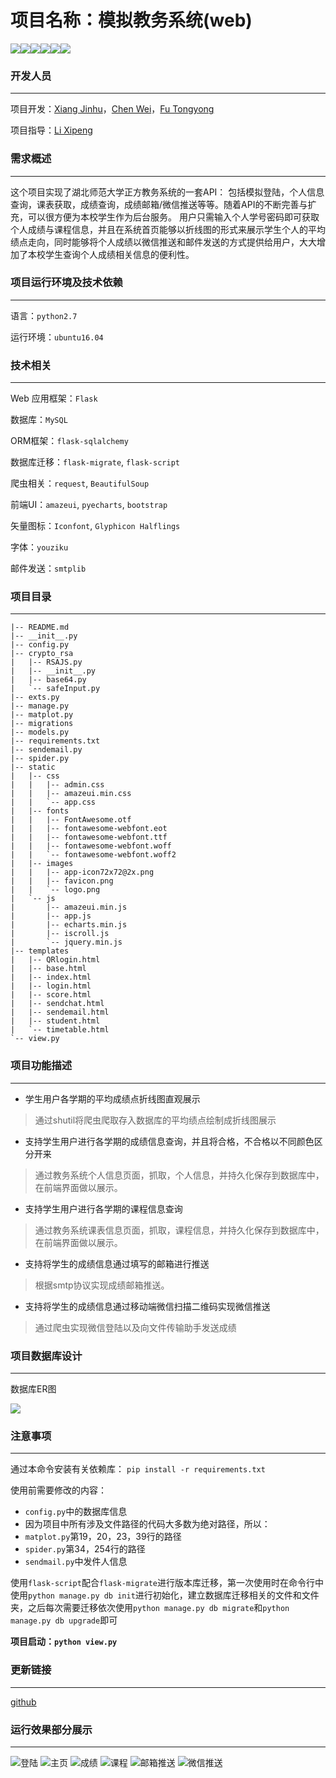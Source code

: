 # 项目名称：模拟教务系统(web)  
[![](https://travis-ci.org/Alamofire/Alamofire.svg?branch=master)](https://travis-ci.org/Alamofire/Alamofire)![](https://img.shields.io/badge/python-2.7-orange.svg)![](https://img.shields.io/badge/github-@Edusystem-blue.svg?colorA=abcdef)![](https://img.shields.io/badge/platform-flask-lightgrey.svg)![](https://img.shields.io/badge/HBNU-jwxt-red.svg)![](https://travis-ci.org/Alamofire/Alamofire.svg?branch=master)

### 开发人员

---

项目开发：[Xiang Jinhu](https://github.com/chirsxjh)，[Chen Wei](https://github.com/Cris0525)，[Fu Tongyong](https://github.com/CANYOUFINDIT)

项目指导：[Li Xipeng](https://github.com/hahaps)

### 需求概述
---
这个项目实现了湖北师范大学正方教务系统的一套API： 包括模拟登陆，个人信息查询，课表获取，成绩查询，成绩邮箱/微信推送等等。随着API的不断完善与扩充，可以很方便为本校学生作为后台服务。 
用户只需输入个人学号密码即可获取个人成绩与课程信息，并且在系统首页能够以折线图的形式来展示学生个人的平均绩点走向，同时能够将个人成绩以微信推送和邮件发送的方式提供给用户，大大增加了本校学生查询个人成绩相关信息的便利性。

### 项目运行环境及技术依赖
---
语言：`python2.7`

运行环境：`ubuntu16.04`

### 技术相关
---
Web 应用框架：`Flask`

数据库：`MySQL`

ORM框架：`flask-sqlalchemy`

数据库迁移：`flask-migrate`, `flask-script`

爬虫相关：`request`, `BeautifulSoup`

前端UI：`amazeui`, `pyecharts`, `bootstrap`

矢量图标：`Iconfont`, `Glyphicon Halflings`

字体：`youziku`

邮件发送：`smtplib`


### 项目目录
---
```
|-- README.md
|-- __init__.py
|-- config.py
|-- crypto_rsa
|   |-- RSAJS.py
|   |-- __init__.py
|   |-- base64.py
|   `-- safeInput.py
|-- exts.py
|-- manage.py
|-- matplot.py
|-- migrations
|-- models.py
|-- requirements.txt
|-- sendemail.py
|-- spider.py
|-- static
|   |-- css
|   |   |-- admin.css
|   |   |-- amazeui.min.css
|   |   `-- app.css
|   |-- fonts
|   |   |-- FontAwesome.otf
|   |   |-- fontawesome-webfont.eot
|   |   |-- fontawesome-webfont.ttf
|   |   |-- fontawesome-webfont.woff
|   |   `-- fontawesome-webfont.woff2
|   |-- images
|   |   |-- app-icon72x72@2x.png
|   |   |-- favicon.png
|   |   `-- logo.png
|   `-- js
|       |-- amazeui.min.js
|       |-- app.js
|       |-- echarts.min.js
|       |-- iscroll.js
|       `-- jquery.min.js
|-- templates
|   |-- QRlogin.html
|   |-- base.html
|   |-- index.html
|   |-- login.html
|   |-- score.html
|   |-- sendchat.html
|   |-- sendemail.html
|   |-- student.html
|   `-- timetable.html
`-- view.py
```

### 项目功能描述
---
* 学生用户各学期的平均成绩点折线图直观展示
>通过shutil将爬虫爬取存入数据库的平均绩点绘制成折线图展示
* 支持学生用户进行各学期的成绩信息查询，并且将合格，不合格以不同颜色区分开来
> 通过教务系统个人信息页面，抓取，个人信息，并持久化保存到数据库中，在前端界面做以展示。
* 支持学生用户进行各学期的课程信息查询

> 通过教务系统课表信息页面，抓取，课程信息，并持久化保存到数据库中，在前端界面做以展示。
* 支持将学生的成绩信息通过填写的邮箱进行推送
> 根据smtp协议实现成绩邮箱推送。
* 支持将学生的成绩信息通过移动端微信扫描二维码实现微信推送

> 通过爬虫实现微信登陆以及向文件传输助手发送成绩


### 项目数据库设计
---
 数据库ER图

![](http://a1.qpic.cn/psb?/V13uRwZ41wvDRP/4BKeiFjdQkOUYkBlA6iIoxf3BQUW1ZzvSupBg0dS6u0!/c/dGwBAAAAAAAA&ek=1&kp=1&pt=0&bo=JQNGAgAAAAADF1A!&tl=1&vuin=2018982763&tm=1539486000&sce=60-2-2&rf=0-0)

### 注意事项
---
通过本命令安装有关依赖库：
`pip install -r requirements.txt`

使用前需要修改的内容：
- `config.py`中的数据库信息
- 因为项目中所有涉及文件路径的代码大多数为绝对路径，所以：
 - `matplot.py`第19，20，23，39行的路径
 - `spider.py`第34，254行的路径
- `sendmail.py`中发件人信息

使用`flask-script`配合`flask-migrate`进行版本库迁移，第一次使用时在命令行中使用`python manage.py db init`进行初始化，建立数据库迁移相关的文件和文件夹，之后每次需要迁移依次使用`python manage.py db migrate`和`python manage.py db upgrade`即可

**项目启动：`python view.py`**



### 更新链接
---
[github](https://github.com/WeAreHus/HbnuEdusystem)





### 运行效果部分展示
---
![登陆](http://a1.qpic.cn/psb?/V13uRwZ41wvDRP/AOBaift4dR6PWNf6akgSmE7gC4AQHCE7b.mOKxNkuLk!/c/dDwBAAAAAAAA&ek=1&kp=1&pt=0&bo=CAaAAgAAAAADF74!&tl=1&vuin=2505888537&tm=1539493200&sce=60-2-2&rf=0-0)
![主页](http://a4.qpic.cn/psb?/V13uRwZ41wvDRP/RUEJ2YXUMoVFGK7Xu5aEWk63Fw5Wlxr4J5ugd4JvRdU!/c/dAsBAAAAAAAA&ek=1&kp=1&pt=0&bo=wAN.AQAAAAABF4w!&tl=3&vuin=2505888537&tm=1539493200&sce=60-2-2&rf=0-0)
![成绩](http://a2.qpic.cn/psb?/V13uRwZ41wvDRP/JK.k.nv1zE4Moy5blLEb*xzMNUM2r*TxmGPlfg9jB3o!/c/dA0BAAAAAAAA&ek=1&kp=1&pt=0&bo=wAONAQAAAAABF38!&tl=3&vuin=2505888537&tm=1539493200&sce=60-2-2&rf=0-0)
![课程](http://a2.qpic.cn/psb?/V13uRwZ41wvDRP/*sA50deeOO1hyv8G21T909KR3u.nU0VxGcMOjtqEYso!/c/dAkBAAAAAAAA&ek=1&kp=1&pt=0&bo=uANZAQAAAAABF9M!&tl=3&vuin=2505888537&tm=1539493200&sce=60-2-2&rf=0-0)
![邮箱推送](http://a3.qpic.cn/psb?/V13uRwZ41wvDRP/yar8BnepSAAkCfzXKLn.nB0.2.BbWiMClQHJr5D8zZQ!/c/dAoBAAAAAAAA&ek=1&kp=1&pt=0&bo=HwfQAQAAAAADF*s!&tl=1&vuin=2505888537&tm=1539493200&sce=60-2-2&rf=0-0)
![微信推送](http://a3.qpic.cn/psb?/V13uRwZ41wvDRP/D3drQPDk8v1cWVsM8PqhBdb1mzWt0MNcTUYnJh2STwo!/c/dNoAAAAAAAAA&ek=1&kp=1&pt=0&bo=JQdSAgAAAAADF0A!&tl=1&vuin=2505888537&tm=1539493200&sce=60-2-2&rf=0-0)